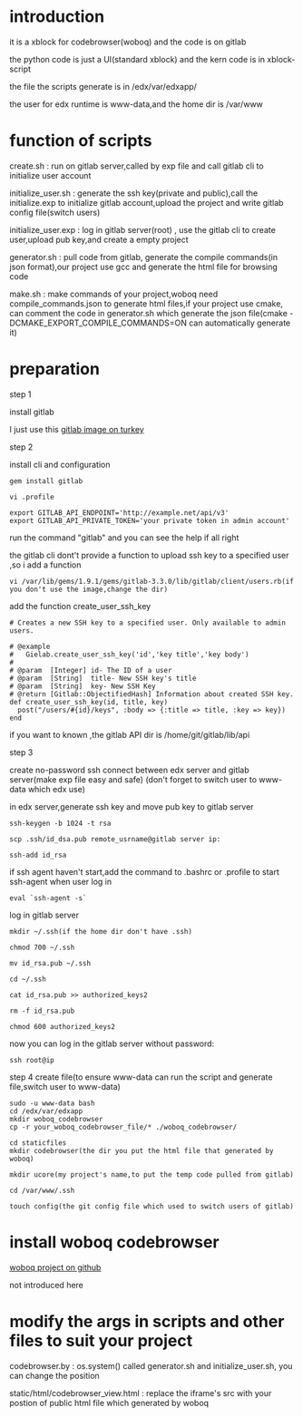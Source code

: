 introduction
======

it is a xblock for codebrowser(woboq) and the code is on gitlab

the python code is just a UI(standard xblock) and the kern code is in xblock-script

the file the scripts generate is in /edx/var/edxapp/

the user for edx runtime is www-data,and the home dir is /var/www


function of scripts
======

create.sh :               run on gitlab server,called by exp file and call gitlab cli to initialize user account

initialize_user.sh :      generate the ssh key(private and public),call the initialize.exp to initialize gitlab 
account,upload the project and write gitlab config file(switch users)

initialize_user.exp :     log in gitlab server(root) , use the gitlab cli to create user,upload pub key,and create a empty 
project

generator.sh :            pull code from gitlab, generate the compile commands(in json format),our project use gcc
and generate the html file for browsing code

make.sh :                 make commands of your project,woboq need compile_commands.json to generate html files,if your project use cmake, can comment the code in generator.sh which generate the json file(cmake -DCMAKE_EXPORT_COMPILE_COMMANDS=ON can automatically generate it)

preparation
======
step 1 

install gitlab

I just use this
[gitlab image on turkey](http://www.turnkeylinux.org/gitlab)

step 2

install cli and configuration

    gem install gitlab
    
    vi .profile
    
    export GITLAB_API_ENDPOINT='http://example.net/api/v3'
    export GITLAB_API_PRIVATE_TOKEN='your private token in admin account'
    
run the command "gitlab" and you can see the help if all right

the gitlab cli dont't provide a function to upload ssh key to a specified user ,so i add a function

    vi /var/lib/gems/1.9.1/gems/gitlab-3.3.0/lib/gitlab/client/users.rb(if you don't use the image,change the dir)
    
add the function create_user_ssh_key

    # Creates a new SSH key to a specified user. Only available to admin users.

    # @example
    #   Gielab.create_user_ssh_key('id','key title','key body')
    #
    # @param  [Integer] id- The ID of a user
    # @param  [String]  title- New SSH key's title
    # @param  [String]  key- New SSH Key
    # @return [Gitlab::ObjectifiedHash] Information about created SSH key.
    def create_user_ssh_key(id, title, key)
      post("/users/#{id}/keys", :body => {:title => title, :key => key})
    end
    
if you want to known ,the gitlab API dir is /home/git/gitlab/lib/api

step 3 

create no-password ssh connect between edx server and gitlab server(make exp file easy and safe)
(don't forget to switch user to www-data which edx use)

in edx server,generate ssh key and move pub key to gitlab server
    
    ssh-keygen -b 1024 -t rsa
    
    scp .ssh/id_dsa.pub remote_usrname@gitlab server ip:
    
    ssh-add id_rsa
    
if ssh agent haven't start,add the command to .bashrc or .profile to start ssh-agent when user log in

    eval `ssh-agent -s`
    
    
log in gitlab server
    
    mkdir ~/.ssh(if the home dir don't have .ssh)
    
    chmod 700 ~/.ssh
    
    mv id_rsa.pub ~/.ssh
    
    cd ~/.ssh
    
    cat id_rsa.pub >> authorized_keys2
    
    rm -f id_rsa.pub
    
    chmod 600 authorized_keys2
    
now you can log in the gitlab server without password:
    
    ssh root@ip
    
step 4
create file(to ensure www-data can run the script and generate file,switch user to www-data)

    sudo -u www-data bash
    cd /edx/var/edxapp
    mkdir woboq_codebrowser
    cp -r your_woboq_codebrowser_file/* ./woboq_codebrowser/
    
    cd staticfiles
    mkdir codebrowser(the dir you put the html file that generated by woboq)
    
    mkdir ucore(my project's name,to put the temp code pulled from gitlab)
    
    cd /var/www/.ssh
    
    touch config(the git config file which used to switch users of gitlab)

install woboq codebrowser 
======

[woboq project on github](https://github.com/woboq/woboq_codebrowser/)

not introduced here


modify the args in scripts and other files to suit your project
======

codebrowser.by : os.system() called generator.sh and initialize_user.sh, you can change the position

static/html/codebrowser_view.html : replace the iframe's src with your postion of public html file which generated by woboq
    

    
    
    



